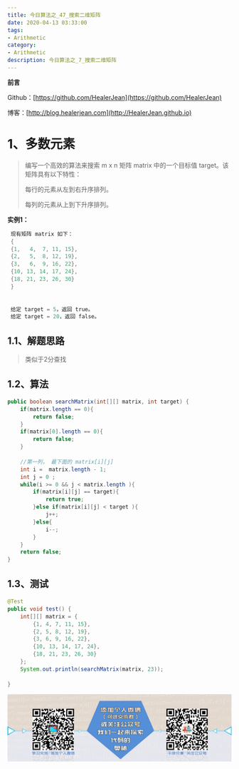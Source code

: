 ```yaml
---
title: 今日算法之_47_搜索二维矩阵
date: 2020-04-13 03:33:00
tags: 
- Arithmetic
category: 
- Arithmetic
description: 今日算法之_7_搜索二维矩阵
---
```


**前言**     

 Github：[https://github.com/HealerJean](https://github.com/HealerJean)         

 博客：[http://blog.healerjean.com](http://HealerJean.github.io)          



# 1、多数元素
>  编写一个高效的算法来搜索 m x n 矩阵 matrix 中的一个目标值 target。该矩阵具有以下特性：   
>
>  每行的元素从左到右升序排列。     
>
>  每列的元素从上到下升序排列。



**实例1：**

```java
 现有矩阵 matrix 如下：
 {
 {1,   4,  7, 11, 15},
 {2,   5,  8, 12, 19},
 {3,   6,  9, 16, 22},
 {10, 13, 14, 17, 24},
 {18, 21, 23, 26, 30}
 }
 
 
 给定 target = 5，返回 true。
 给定 target = 20，返回 false。
```



## 1.1、解题思路 

> 类似于2分查找



## 1.2、算法

```java
public boolean searchMatrix(int[][] matrix, int target) {
    if(matrix.length == 0){
        return false;
    }
    if(matrix[0].length == 0){
        return false;
    }

    //第一列， 最下面的 matrix[i][j]
    int i =  matrix.length - 1;
    int j = 0 ;
    while(i >= 0 && j < matrix.length ){
        if(matrix[i][j] == target){
            return true;
        }else if(matrix[i][j] < target ){
            j++;
        }else{
            i--;
        }
    }
    return false;
}
```




## 1.3、测试 

```java
@Test
public void test() {
    int[][] matrix = {
        {1, 4, 7, 11, 15},
        {2, 5, 8, 12, 19},
        {3, 6, 9, 16, 22},
        {10, 13, 14, 17, 24},
        {18, 21, 23, 26, 30}
    };
    System.out.println(searchMatrix(matrix, 23));

}
```





![ContactAuthor](https://raw.githubusercontent.com/HealerJean/HealerJean.github.io/master/assets/img/artical_bottom.jpg)



<link rel="stylesheet" href="https://unpkg.com/gitalk/dist/gitalk.css">

<script src="https://unpkg.com/gitalk@latest/dist/gitalk.min.js"></script> 
<div id="gitalk-container"></div>    
 <script type="text/javascript">
    var gitalk = new Gitalk({
		clientID: `1d164cd85549874d0e3a`,
		clientSecret: `527c3d223d1e6608953e835b547061037d140355`,
		repo: `HealerJean.github.io`,
		owner: 'HealerJean',
		admin: ['HealerJean'],
		id: 'JNmFenEBRVwabqfl',
    });
    gitalk.render('gitalk-container');
</script> 

